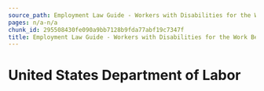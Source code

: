 ```yaml
---
source_path: Employment Law Guide - Workers with Disabilities for the Work Being Performed.md
pages: n/a-n/a
chunk_id: 295508430fe090a9bb7128b9fda77abf19c7347f
title: Employment Law Guide - Workers with Disabilities for the Work Being Performed
---
```

# United States Department of Labor
